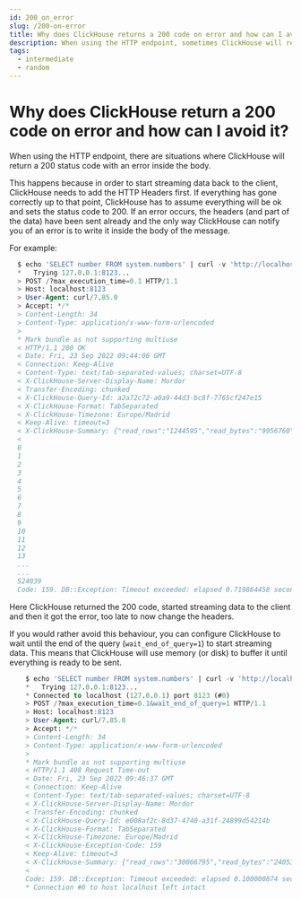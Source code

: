 ```yaml
---
id: 200_on_error
slug: /200-on-error
title: Why does ClickHouse returns a 200 code on error and how can I avoid it?
description: When using the HTTP endpoint, sometimes ClickHouse will return a 200 status code with an error inside the body. Here's how to avoid that.
tags:
  - intermediate
  - random
---
```


# Why does ClickHouse return a 200 code on error and how can I avoid it?

When using the HTTP endpoint, there are situations where ClickHouse will return a 200 status code with an error inside the body.

This happens because in order to start streaming data back to the client, ClickHouse needs to add the HTTP Headers first. If everything has gone correctly up to that point, ClickHouse has to assume everything will be ok and sets the status code to 200. If an error occurs, the headers (and part of the data) have been sent already and the only way ClickHouse can notify you of an error is to write it inside the body of the message.

For example:

```sql
  $ echo 'SELECT number FROM system.numbers' | curl -v 'http://localhost:8123/?max_execution_time=0.1' --data-binary @-
  *   Trying 127.0.0.1:8123...
  > POST /?max_execution_time=0.1 HTTP/1.1
  > Host: localhost:8123
  > User-Agent: curl/7.85.0
  > Accept: */*
  > Content-Length: 34
  > Content-Type: application/x-www-form-urlencoded
  > 
  * Mark bundle as not supporting multiuse
  < HTTP/1.1 200 OK
  < Date: Fri, 23 Sep 2022 09:44:06 GMT
  < Connection: Keep-Alive
  < Content-Type: text/tab-separated-values; charset=UTF-8
  < X-ClickHouse-Server-Display-Name: Mordor
  < Transfer-Encoding: chunked
  < X-ClickHouse-Query-Id: a2a72c72-a0a9-44d3-bc8f-7765cf247e15
  < X-ClickHouse-Format: TabSeparated
  < X-ClickHouse-Timezone: Europe/Madrid
  < Keep-Alive: timeout=3
  < X-ClickHouse-Summary: {"read_rows":"1244595","read_bytes":"9956760","written_rows":"0","written_bytes":"0","total_rows_to_read":"0","result_rows":"0","result_bytes":"0"}
  <
  0
  1
  2
  3
  4
  5
  6
  7
  8
  9
  10
  11
  12
  13
  ...
  ...
  524039
  Code: 159. DB::Exception: Timeout exceeded: elapsed 0.719864458 seconds, maximum: 0.1. (TIMEOUT_EXCEEDED) (version 22.10.1.1)
```
Here ClickHouse returned the 200 code, started streaming data to the client and then it got the error, too late to now change the headers.

If you would rather avoid this behaviour, you can configure ClickHouse to wait until the end of the query (`wait_end_of_query=1`) to start streaming data. This means that ClickHouse will use memory (or disk) to buffer it until everything is ready to be sent.

```SQL
    $ echo 'SELECT number FROM system.numbers' | curl -v 'http://localhost:8123/?max_execution_time=0.1&wait_end_of_query=1' --data-binary @-
    *   Trying 127.0.0.1:8123...
    * Connected to localhost (127.0.0.1) port 8123 (#0)
    > POST /?max_execution_time=0.1&wait_end_of_query=1 HTTP/1.1
    > Host: localhost:8123
    > User-Agent: curl/7.85.0
    > Accept: */*
    > Content-Length: 34
    > Content-Type: application/x-www-form-urlencoded
    > 
    * Mark bundle as not supporting multiuse
    < HTTP/1.1 408 Request Time-out
    < Date: Fri, 23 Sep 2022 09:46:37 GMT
    < Connection: Keep-Alive
    < Content-Type: text/tab-separated-values; charset=UTF-8
    < X-ClickHouse-Server-Display-Name: Mordor
    < Transfer-Encoding: chunked
    < X-ClickHouse-Query-Id: e008af2c-8d37-4740-a31f-24899d54214b
    < X-ClickHouse-Format: TabSeparated
    < X-ClickHouse-Timezone: Europe/Madrid
    < X-ClickHouse-Exception-Code: 159
    < Keep-Alive: timeout=3
    < X-ClickHouse-Summary: {"read_rows":"30066795","read_bytes":"240534360","written_rows":"0","written_bytes":"0","total_rows_to_read":"0","result_rows":"0","result_bytes":"0"}
    < 
    Code: 159. DB::Exception: Timeout exceeded: elapsed 0.100000874 seconds, maximum: 0.1: While executing Numbers. (TIMEOUT_EXCEEDED) (version 22.10.1.1)
    * Connection #0 to host localhost left intact
```